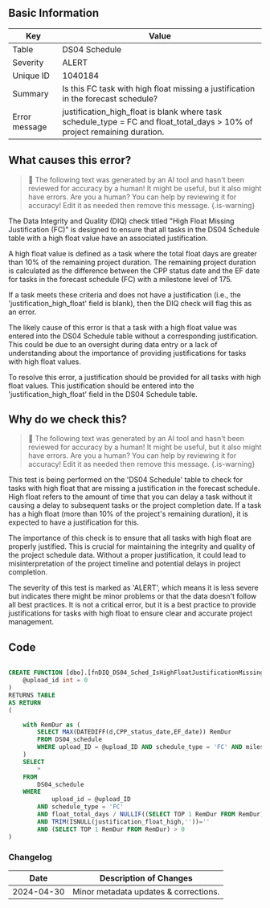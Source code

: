 ## Basic Information

| Key           | Value                                                                                                                     |
| ------------- | ------------------------------------------------------------------------------------------------------------------------- |
| Table         | DS04 Schedule                                                                                                             |
| Severity      | ALERT                                                                                                                     |
| Unique ID     | 1040184                                                                                                                   |
| Summary       | Is this FC task with high float missing a justification in the forecast schedule?                                         |
| Error message | justification_high_float is blank where task schedule_type = FC and float_total_days > 10% of project remaining duration. |

## What causes this error?

> :robot: The following text was generated by an AI tool and hasn't been reviewed for accuracy by a human! It might be useful, but it also might have errors. Are you a human? You can help by reviewing it for accuracy! Edit it as needed then remove this message.
> {.is-warning}

The Data Integrity and Quality (DIQ) check titled "High Float Missing Justification (FC)" is designed to ensure that all tasks in the DS04 Schedule table with a high float value have an associated justification.

A high float value is defined as a task where the total float days are greater than 10% of the remaining project duration. The remaining project duration is calculated as the difference between the CPP status date and the EF date for tasks in the forecast schedule (FC) with a milestone level of 175.

If a task meets these criteria and does not have a justification (i.e., the 'justification_high_float' field is blank), then the DIQ check will flag this as an error.

The likely cause of this error is that a task with a high float value was entered into the DS04 Schedule table without a corresponding justification. This could be due to an oversight during data entry or a lack of understanding about the importance of providing justifications for tasks with high float values.

To resolve this error, a justification should be provided for all tasks with high float values. This justification should be entered into the 'justification_high_float' field in the DS04 Schedule table.

## Why do we check this?

> :robot: The following text was generated by an AI tool and hasn't been reviewed for accuracy by a human! It might be useful, but it also might have errors. Are you a human? You can help by reviewing it for accuracy! Edit it as needed then remove this message.
> {.is-warning}

This test is being performed on the 'DS04 Schedule' table to check for tasks with high float that are missing a justification in the forecast schedule. High float refers to the amount of time that you can delay a task without it causing a delay to subsequent tasks or the project completion date. If a task has a high float (more than 10% of the project's remaining duration), it is expected to have a justification for this.

The importance of this check is to ensure that all tasks with high float are properly justified. This is crucial for maintaining the integrity and quality of the project schedule data. Without a proper justification, it could lead to misinterpretation of the project timeline and potential delays in project completion.

The severity of this test is marked as 'ALERT', which means it is less severe but indicates there might be minor problems or that the data doesn't follow all best practices. It is not a critical error, but it is a best practice to provide justifications for tasks with high float to ensure clear and accurate project management.

## Code

```sql

CREATE FUNCTION [dbo].[fnDIQ_DS04_Sched_IsHighFloatJustificationMissingFC] (
	@upload_id int = 0
)
RETURNS TABLE
AS RETURN
(

	with RemDur as (
		SELECT MAX(DATEDIFF(d,CPP_status_date,EF_date)) RemDur
		FROM DS04_schedule
		WHERE upload_ID = @upload_ID AND schedule_type = 'FC' AND milestone_level = 175
	)
	SELECT
		*
	FROM
		DS04_schedule
	WHERE
			upload_id = @upload_ID
		AND schedule_type = 'FC'
		AND float_total_days / NULLIF((SELECT TOP 1 RemDur FROM RemDur),0) >= .1
		AND TRIM(ISNULL(justification_float_high,''))=''
		AND (SELECT TOP 1 RemDur FROM RemDur) > 0
)
```

### Changelog

| Date       | Description of Changes                |
| ---------- | ------------------------------------- |
| 2024-04-30 | Minor metadata updates & corrections. |
